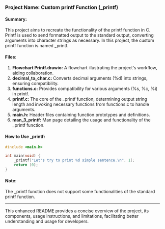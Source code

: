 ### Project Name: Custom printf Function (_printf)

#### Summary:
This project aims to recreate the functionality of the printf function in C. Printf is used to send formatted output to the standard output, converting arguments into character strings as necessary. In this project, the custom printf function is named _printf.

#### Files:
1. **Flowchart Printf.drawio:** A flowchart illustrating the project's workflow, aiding collaboration.
2. **decimal_to_char.c:** Converts decimal arguments (%d) into strings, ensuring compatibility.
3. **functions.c:** Provides compatibility for various arguments (%s, %c, %i) in printf.
4. **printf.c:** The core of the _printf function, determining output string length and invoking necessary functions from functions.c to handle arguments.
5. **main.h:** Header files containing function prototypes and definitions.
6. **man_3_printf:** Man page detailing the usage and functionality of the _printf function.

#### How to Use _printf:
```c
#include <main.h>

int main(void) {
    _printf("Let's try to print %d simple sentence.\n", 1);
    return (0);
}
```

#### Note:
The _printf function does not support some functionalities of the standard printf function.

---

This enhanced README provides a concise overview of the project, its components, usage instructions, and limitations, facilitating better understanding and usage for developers.
